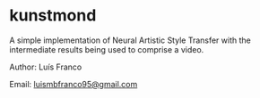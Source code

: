 # kunstmond
A simple implementation of Neural Artistic Style Transfer with the intermediate results being used to comprise a video.

Author: Luís Franco

Email: luismbfranco95@gmail.com
